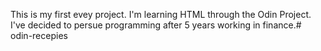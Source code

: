 This is my first evey project. I'm learning HTML through the Odin Project. I've decided to persue programming after 5 years working in finance.# odin-recepies
